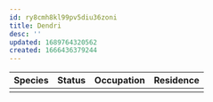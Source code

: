 ```yaml
---
id: ry8cmh8kl99pv5diu36zoni
title: Dendri
desc: ''
updated: 1689764320562
created: 1666436379244
---
```

|Species|Status|Occupation|Residence|
|:-:|:-:|:-:|:-:|
|  |  |  |  |
<br/>